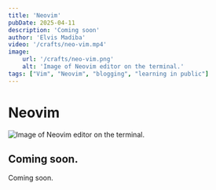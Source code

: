 ```yaml
---
title: 'Neovim'
pubDate: 2025-04-11
description: 'Coming soon'
author: 'Elvis Madiba'
video: '/crafts/neo-vim.mp4'
image:
    url: '/crafts/neo-vim.png'
    alt: 'Image of Neovim editor on the terminal.'
tags: ["Vim", "Neovim", "blogging", "learning in public"]
---
```

# Neovim

![Image of Neovim editor on the terminal.](/crafts/neo-vim.png)

## Coming soon.

Coming soon.